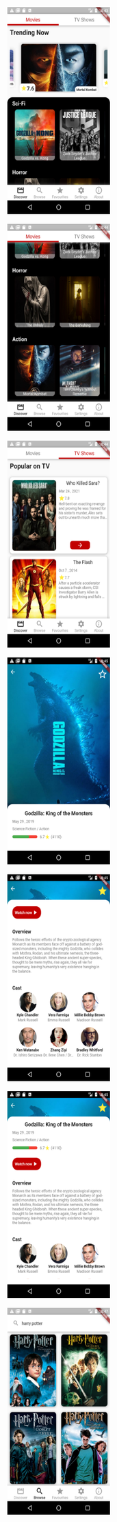 <img height=480 width=240 style="margin: 10px;" src="./photos/1.png"/>&nbsp;&nbsp;&nbsp;&nbsp;&nbsp;&nbsp;<img height=480 width=240 style="margin: 10px;" src="./photos/2.png"/>&nbsp;&nbsp;&nbsp;&nbsp;&nbsp;&nbsp;<img height=480 width=240 style="margin: 10px;" src="./photos/3.png"/><img height=480 width=240 style="margin: 10px;" src="./photos/4.png"/>&nbsp;&nbsp;&nbsp;&nbsp;&nbsp;&nbsp;<img height=480 width=240 style="margin: 10px;" src="./photos/5.png"/><img height=480 width=240 style="margin: 10px;" src="./photos/6.png"/>&nbsp;&nbsp;&nbsp;&nbsp;&nbsp;&nbsp;<img height=480 width=240 style="margin: 10px;" src="./photos/7.png"/>
